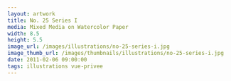 ```yaml
---
layout: artwork
title: No. 25 Series I
media: Mixed Media on Watercolor Paper
width: 8.5
height: 5.5
image_url: /images/illustrations/no-25-series-i.jpg
image_thumb_url: /images/thumbnails/illustrations/no-25-series-i.jpg
date: 2011-02-06 09:00:00
tags: illustrations vue-privee
---
```

